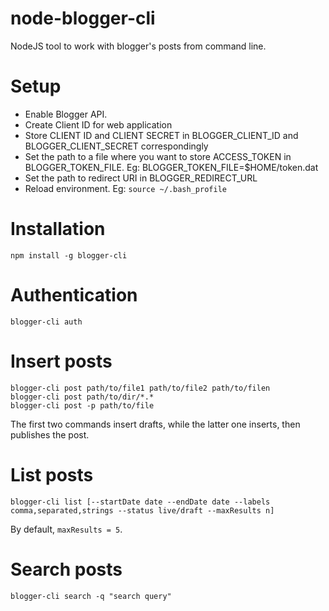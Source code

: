 # node-blogger-cli
NodeJS tool to work with blogger's posts from command line.

# Setup
* Enable Blogger API. 
* Create Client ID for web application 
* Store CLIENT ID and CLIENT SECRET in BLOGGER_CLIENT_ID and BLOGGER_CLIENT_SECRET correspondingly
* Set the path to a file where you want to store ACCESS_TOKEN in BLOGGER_TOKEN_FILE. Eg: BLOGGER_TOKEN_FILE=$HOME/token.dat
* Set the path to redirect URI in BLOGGER_REDIRECT_URL
* Reload environment. Eg: `source ~/.bash_profile`

# Installation
```
npm install -g blogger-cli
```

# Authentication
```
blogger-cli auth
```

# Insert posts
```
blogger-cli post path/to/file1 path/to/file2 path/to/filen
blogger-cli post path/to/dir/*.*
blogger-cli post -p path/to/file
```
The first two commands insert drafts, while the latter one inserts, then publishes the post.

# List posts
```
blogger-cli list [--startDate date --endDate date --labels comma,separated,strings --status live/draft --maxResults n]
```
By default, `maxResults = 5`.

# Search posts
```
blogger-cli search -q "search query"
```
